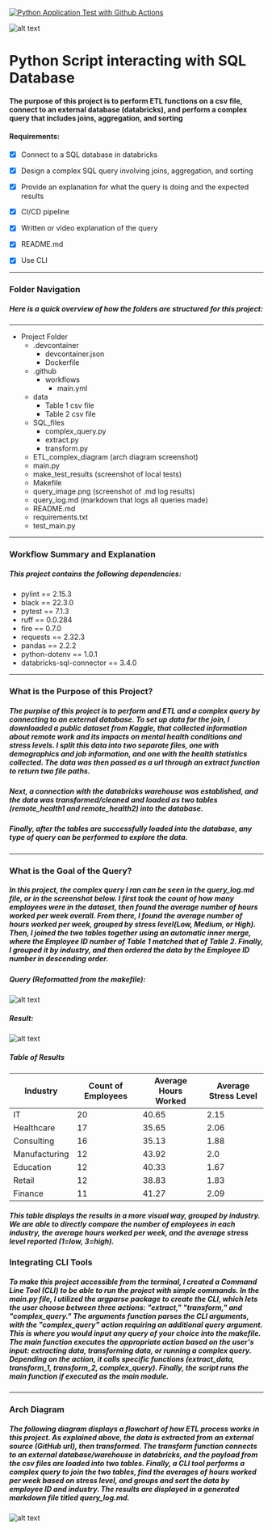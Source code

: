 [![Python Application Test with Github Actions](https://github.com/nogibjj/lilah_duboff_miniproj6/actions/workflows/main.yml/badge.svg)](https://github.com/nogibjj/lilah_duboff_miniproj6/actions/workflows/main.yml)

![alt text](make_test_results.png)

# Python Script interacting with SQL Database
#### The purpose of this project is to perform ETL functions on a csv file, connect to an external database (databricks), and perform a complex query that includes joins, aggregation, and sorting

#### Requirements:

- [X] Connect to a SQL database in databricks
- [X] Design a complex SQL query involving joins, aggregation, and sorting
- [X] Provide an explanation for what the query is doing and the expected results
- [X] CI/CD pipeline
- [X] Written or video explanation of the query
- [X] README.md
- [X] Use CLI


---
### Folder Navigation
##### Here is a quick overview of how the folders are structured for this project:
---
- Project Folder
    - .devcontainer
        - devcontainer.json
        - Dockerfile
    - .github
        - workflows
            - main.yml
    - data
        - Table 1 csv file
        - Table 2 csv file
    - SQL_files
        - complex_query.py
        - extract.py
        - transform.py
    - ETL_complex_diagram (arch diagram screenshot)
    - main.py
    - make_test_results (screenshot of local tests)
    - Makefile
    - query_image.png (screenshot of .md log results)
    - query_log.md (markdown that logs all queries made)
    - README.md
    - requirements.txt
    - test_main.py
---
### Workflow Summary and Explanation
##### This project contains the following dependencies:
- pylint == 2.15.3
- black == 22.3.0
- pytest == 7.1.3
- ruff == 0.0.284
- fire == 0.7.0
- requests == 2.32.3
- pandas == 2.2.2
- python-dotenv == 1.0.1
- databricks-sql-connector == 3.4.0
---
### What is the Purpose of this Project?
##### The purpise of this project is to perform and ETL and a complex query by connecting to an external database. To set up data for the join, I downloaded a public dataset from Kaggle, that collected information about remote work and its impacts on mental health conditions and stress levels. I split this data into two separate files, one with demographics and job information, and one with the health statistics collected. The data was then passed as a url through an extract function to return two file paths. 

##### Next, a connection with the databricks warehouse was established, and the data was transformed/cleaned and loaded as two tables (remote_health1 and remote_health2) into the database. 

##### Finally, after the tables are successfully loaded into the database, any type of query can be performed to explore the data. 

___
### What is the Goal of the Query?
##### In this project, the complex query I ran can be seen in the query_log.md file, or in the screenshot below. I first took the count of how many employees were in the dataset, then found the average number of hours worked per week overall. From there, I found the average number of hours worked per week, grouped by stress level(Low, Medium, or High). Then, I joined the two tables together using an automatic inner merge, where the Employee ID number of Table 1 matched that of Table 2. Finally, I grouped it by industry, and then ordered the data by the Employee ID number in descending order.

##### Query (Reformatted from the makefile):
![alt text](query_image.png)

##### Result:
![alt text](query_result.png)

##### Table of Results
|   Industry    | Count of Employees | Average Hours Worked | Average Stress Level |
|---------------|--------------------|----------------------|----------------------|
| IT            |         20         |        40.65         |         2.15         |
| Healthcare    |         17         |        35.65         |         2.06         |
| Consulting    |         16         |        35.13         |         1.88         |
| Manufacturing |         12         |        43.92         |          2.0         |
| Education     |         12         |        40.33         |         1.67         |
| Retail        |         12         |        38.83         |         1.83         |
| Finance       |         11         |        41.27         |         2.09         |

##### This table displays the results in a more visual way, grouped by industry. We are able to directly compare the number of employees in each industry, the average hours worked per week, and the average stress level reported (1=low, 3=high).

### Integrating CLI Tools 
##### To make this project accessible from the terminal, I created a Command Line Tool (CLI) to be able to run the project with simple commands. In the main.py file, I utilized the argparse package to create the CLI, which lets the user choose between three actions: "extract," "transform," and "complex_query." The arguments function parses the CLI arguments, with the "complex_query" action requiring an additional query argument. This is where you would input any query of your choice into the makefile. The main function executes the appropriate action based on the user's input: extracting data, transforming data, or running a complex query. Depending on the action, it calls specific functions (extract_data, transform_1, transform_2, complex_query). Finally, the script runs the main function if executed as the main module.
___
### Arch Diagram 
##### The following diagram displays a flowchart of how ETL process works in this project. As explained above, the data is extracted from an external source (GitHub url), then transformed. The transform function connects to an external database/warehouse in databricks, and the payload from the csv files are loaded into two tables. Finally, a CLI tool performs a complex query to join the two tables, find the averages of hours worked per week based on stress level, and groups and sort the data by employee ID and industry. The results are displayed in a generated markdown file titled query_log.md.
![alt text](ETL_complex_diagram.png)


